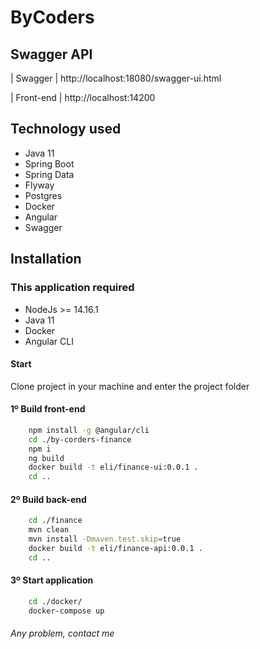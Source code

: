 # ByCoders

## Swagger API

| Swagger   | http://localhost:18080/swagger-ui.html

| Front-end | http://localhost:14200

## Technology used
 - Java 11
 - Spring Boot
 - Spring Data
 - Flyway
 - Postgres
 - Docker
 - Angular
 - Swagger

## Installation

### This application required
- NodeJs >= 14.16.1
- Java 11
- Docker
- Angular CLI

#### Start

Clone project in your machine and enter the project folder
#### 1º Build front-end
```sh
    npm install -g @angular/cli
    cd ./by-corders-finance
    npm i
    ng build
    docker build -t eli/finance-ui:0.0.1 .
    cd ..
```
#### 2º Build back-end
```sh 
    cd ./finance
    mvn clean
    mvn install -Dmaven.test.skip=true
    docker build -t eli/finance-api:0.0.1 .
    cd ..
```

#### 3º Start application
```sh
    cd ./docker/
    docker-compose up
```


###### Any problem, contact me 
